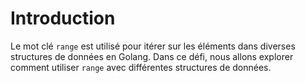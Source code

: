 # Introduction

Le mot clé `range` est utilisé pour itérer sur les éléments dans diverses structures de données en Golang. Dans ce défi, nous allons explorer comment utiliser `range` avec différentes structures de données.
